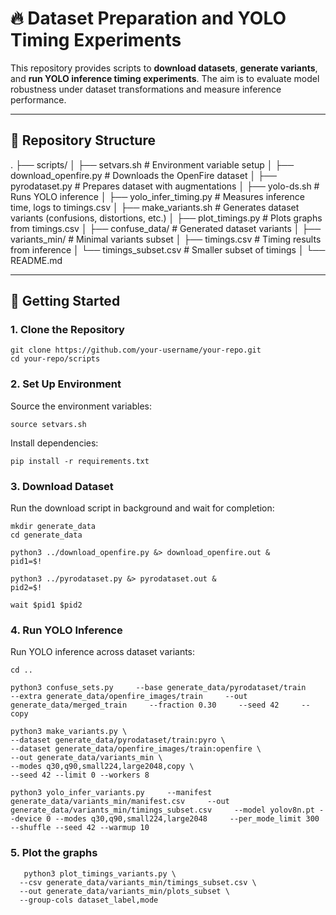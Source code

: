 # 🔥 Dataset Preparation and YOLO Timing Experiments

This repository provides scripts to **download datasets**, **generate
variants**, and **run YOLO inference timing experiments**. The aim is to
evaluate model robustness under dataset transformations and measure inference
performance.

---

## 📂 Repository Structure
.
├── scripts/
│ ├── setvars.sh # Environment variable setup
│ ├── download_openfire.py # Downloads the OpenFire dataset
│ ├── pyrodataset.py # Prepares dataset with augmentations
│ ├── yolo-ds.sh # Runs YOLO inference
│ ├── yolo_infer_timing.py # Measures inference time, logs to timings.csv
│ ├── make_variants.sh # Generates dataset variants (confusions, distortions, etc.)
│ ├── plot_timings.py # Plots graphs from timings.csv
│
├── confuse_data/ # Generated dataset variants
│ ├── variants_min/ # Minimal variants subset
│ ├── timings.csv # Timing results from inference
│ └── timings_subset.csv # Smaller subset of timings
│
└── README.md

---

## 🚀 Getting Started

### 1. Clone the Repository

```
git clone https://github.com/your-username/your-repo.git
cd your-repo/scripts
```

### 2. Set Up Environment

Source the environment variables:

```
source setvars.sh
```

Install dependencies:
```
pip install -r requirements.txt
```

### 3. Download Dataset
Run the download script in background and wait for completion:

```
mkdir generate_data
cd generate_data

python3 ../download_openfire.py &> download_openfire.out &
pid1=$!

python3 ../pyrodataset.py &> pyrodataset.out &
pid2=$!

wait $pid1 $pid2
```

### 4. Run YOLO Inference
Run YOLO inference across dataset variants:

```
cd ..

python3 confuse_sets.py     --base generate_data/pyrodataset/train     --extra generate_data/openfire_images/train     --out generate_data/merged_train     --fraction 0.30     --seed 42     --copy

python3 make_variants.py \
--dataset generate_data/pyrodataset/train:pyro \
--dataset generate_data/openfire_images/train:openfire \
--out generate_data/variants_min \
--modes q30,q90,small224,large2048,copy \
--seed 42 --limit 0 --workers 8

python3 yolo_infer_variants.py     --manifest generate_data/variants_min/manifest.csv     --out generate_data/variants_min/timings_subset.csv     --model yolov8n.pt --device 0 --modes q30,q90,small224,large2048     --per_mode_limit 300 --shuffle --seed 42 --warmup 10
```

### 5. Plot the graphs

```
   python3 plot_timings_variants.py \
  --csv generate_data/variants_min/timings_subset.csv \
  --out generate_data/variants_min/plots_subset \
  --group-cols dataset_label,mode
```
